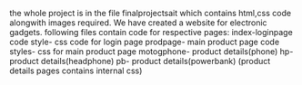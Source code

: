 the whole project is in the file finalprojectsait which contains html,css code alongwith images required.
We have created a website for electronic gadgets. 
following files contain code for respective pages:
index-loginpage code
style- css code for login page
prodpage- main product page code
styles- css for main product page
motogphone- product details(phone)
hp- product details(headphone)
pb- product details(powerbank)
(product details pages contains internal css)
